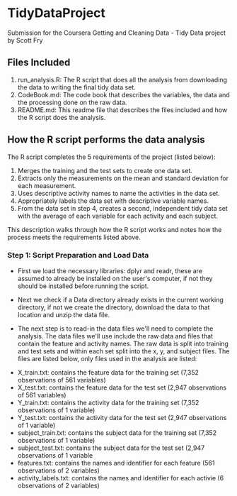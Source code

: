 # TidyDataProject

  Submission for the Coursera Getting and Cleaning Data - Tidy Data project by Scott Fry

## Files Included

  1. run_analysis.R: The R script that does all the analysis from downloading the data to writing the final tidy data set.
  2. CodeBook.md: The code book that describes the variables, the data and the processing done on the raw data.
  3. README.md: This readme file that describes the files included and how the R script does the analysis.

## How the R script performs the data analysis

  The R script completes the 5 requirements of the project (listed below):
  
  1. Merges the training and the test sets to create one data set.
  2. Extracts only the measurements on the mean and standard deviation for each measurement.
  3. Uses descriptive activity names to name the activities in the data set.
  4. Appropriately labels the data set with descriptive variable names.
  5. From the data set in step 4, creates a second, independent tidy data set with the average of each variable for each activity and each      subject.
 
This description walks through how the R script works and notes how the process meets the requirements listed above.

### Step 1: Script Preparation and Load Data

  * First we load the necessary libraries: dplyr and readr, these are assumed to already be installed on the user's computer, if not they should be installed before running the script.

  * Next we check if a Data directory already exists in the current working directory, if not we create the directory, download the data to that location and unzip the data file.

  * The next step is to read-in the data files we'll need to complete the analysis.  The data files we'll use include the raw data and files that contain the feature and activity names.  The raw data is split into training and test sets and within each set split into the x, y, and subject files.  The files are listed below, only files used in the analysis are listed:

  - X_train.txt: contains the feature data for the training set (7,352 observations of 561 variables)
  - X_test.txt: contains the feature data for the test set (2,947 observations of 561 variables)
  - Y_train.txt: contains the activity data for the training set (7,352 observations of 1 variable)
  - Y_test.txt: contains the activity data for the test set (2,947 observations of 1 variable)
  - subject_train.txt: contains the subject data for the training set (7,352 observations of 1 variable)
  - subject_test.txt: contains the subject data for the test set (2,947 observations of 1 variable
  - features.txt: contains the names and identifier for each feature (561 observations of 2 variables)
  - activity_labels.txt: contains the names and identifier for each activie (6 observations of 2 variables)
  
  
